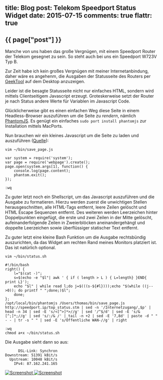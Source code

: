 title: Blog
post: Telekom Speedport Status Widget
date: 2015-07-15
comments: true
flattr: true
---

## {{ page["post"] }}
<!--%
from datetime import datetime
date = datetime.strptime(page["date"], "%Y-%m-%d").strftime("%B %d, %Y")
print "*Posted at %s.*" % date
%-->

Manche von uns haben das große Vergnügen, mit einem Speedport Router der Telekom gesegnet zu sein. So steht auch bei uns ein Speedport W723V Typ B.

Zur Zeit habe ich kein großes Vergnügen mit meiner Internetanbindung, daher wäre es angehenm, die Ausgaben der Statusseite des Routers per [GeekTool](http://projects.tynsoe.org/en/geektool/) auf dem Desktop anzuzeigen.

Leider ist die besagte Statusseite nicht nur einfaches HTML, sondern wird mittels Clientseitigem Javascript erzeugt. Groteskerweise setzt der Router je nach Status andere Werte für Variablen im Javascript Code.

Glücklicherweise gibt es einen einfachen Weg diese Seite in einem Headless-Browser auszuführen um die Seite zu *rendern*, nämlich [PhantomJS](http://phantomjs.org). Es genügt ein einfaches `sudo port install phantomjs` zur Installation mittels MacPorts.

Nun brauchen wir ein kleines Javascript um die Seite zu laden und auszuführen ([Quelle](http://superuser.com/a/448517)):

    vim ~/bin/save_page.js

    var system = require('system');
    var page = require('webpage').create();
    page.open(system.args[1], function() {
        console.log(page.content);
        phantom.exit();
    });
    
    :wq

Zu guter letzt noch ein Shellscript, um das Javascript auszuführen und die Ausgabe zu formatieren. Hierzu werden zuerst die unwichtigen Stellen herausgeschnitten, alle HTML-Tags entfernt, leere Zeilen gelöscht und HTML Escape Sequenzen entfernt. Des weiteren werden Leerzeichen hinter Doppelpunkten eingefügt, die erste und zwei Zeilen in der Mitte gelöscht, aufeinanderfolgende Zeilen in Zweierblöcken aneinandergehängt und doppelte Leerzeichen sowie überflüssiger statischer Text entfernt.

Zu guter letzt eine kleine Bash Funktion um die Ausgabe rechtsbündig auszurichten, da das Widget am rechten Rand meines Monitors platziert ist. Das ist natürlich optional.

    vim ~/bin/status.sh
    
    #!/bin/bash
    right() {
        l="$(cat -)";
        s=$(echo -e "$l"| awk ' { if ( length > L ) { L=length} }END{ print L}');
        echo "$l" | while read l;do j=$(((s-${#l})));echo "$(while ((j-->0)); do printf " ";done;)$l";
        done;
    };
    /opt/local/bin/phantomjs /Users/thomas/bin/save_page.js http://speedport.ip/top_status.stm | sed -n '/Internetzugang/,$p' | head -n 34 | sed -E 's/<[^>]*>//g' | sed '/^$/d' | sed -E 's/&[^;]*;//g' | sed 's/:/& /' | tail -n +2 | sed -E '7,8d' | paste -d " " - - | tr -s " " | sed -E 's/Öffentliche WAN-//g' | right
    
    :wq
    chmod a+x ~/bin/status.sh

Die Ausgabe sieht dann so aus:

          DSL-Link: Synchron
    Downstream: 51391 kBit/s
      Upstream: 10048 kBit/s
        IPv4: 87.162.241.165

<div class="yoxview">
    <a href="img/widget1.png" class="thumbnail">
        <img src="img/widget1.png" alt="Screenshot" title="Screenshot 1">
    </a>
    <a href="img/widget2.png" class="thumbnail">
        <img src="img/widget2_small.png" alt="Screenshot" title="Screenshot 2">
    </a>
</div>

